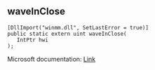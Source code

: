 ## waveInClose

```
[DllImport("winmm.dll", SetLastError = true)]
public static extern uint waveInClose(
   IntPtr hwi
);
```

Microsoft documentation: [Link](https://learn.microsoft.com/en-us/windows/win32/api/mmeapi/nf-mmeapi-waveinclose)
